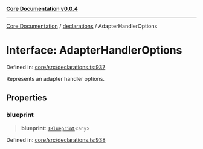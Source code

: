 [**Core Documentation v0.0.4**](../../README.md)

***

[Core Documentation](../../modules.md) / [declarations](../README.md) / AdapterHandlerOptions

# Interface: AdapterHandlerOptions

Defined in: [core/src/declarations.ts:937](https://github.com/stonemjs/core/blob/4b1b931e44a5db2600109fa7ae2a8b532ed77730/src/declarations.ts#L937)

Represents an adapter handler options.

## Properties

### blueprint

> **blueprint**: [`IBlueprint`](../type-aliases/IBlueprint.md)\<`any`\>

Defined in: [core/src/declarations.ts:938](https://github.com/stonemjs/core/blob/4b1b931e44a5db2600109fa7ae2a8b532ed77730/src/declarations.ts#L938)
